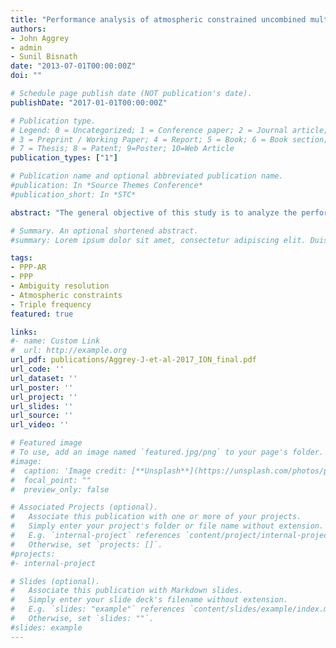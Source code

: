 ```yaml
---
title: "Performance analysis of atmospheric constrained uncombined multi-GNSS PPP"
authors:
- John Aggrey
- admin
- Sunil Bisnath
date: "2013-07-01T00:00:00Z"
doi: ""

# Schedule page publish date (NOT publication's date).
publishDate: "2017-01-01T00:00:00Z"

# Publication type.
# Legend: 0 = Uncategorized; 1 = Conference paper; 2 = Journal article;
# 3 = Preprint / Working Paper; 4 = Report; 5 = Book; 6 = Book section;
# 7 = Thesis; 8 = Patent; 9=Poster; 10=Web Article
publication_types: ["1"]

# Publication name and optional abbreviated publication name.
#publication: In *Source Themes Conference*
#publication_short: In *STC*

abstract: "The general objective of this study is to analyze the performance of Precise Point Positioning (PPP) convergence and initialization while stochastically constraining the atmosphere. One specific objective of this study is to review the performance of dual- and triple-frequency PPP solutions using uncombined measurements. The research question to be answered is whether there is any significant benefit in constraining the atmosphere, specifically the ionospheric parameter, in dual- and triple-frequency PPP processing? For thorough performance analysis in the uncombined PPP case, data from 70 globally distributed multi-GNSS stations were processed for the month of February, 2016. The uncombined triple-frequency PPP results with GIM ionospheric constraints showed reduced convergence time compared to unconstrained solutions. At the 68th percentile, a 60% and 78% reduction in convergence was observed for dual- and triple-frequency PPP with ionospheric constraints, respectively. However, more than 50% improvement was observed for constrained triple-frequency uncombined GNSS PPP solution convergence and initialization in the first 5 minutes as compared to dual-frequency PPP solutions. It was concluded that by applying atmospheric constraints in an uncombined multi-GNSS approach, significant improvements were observed for both dual- and triple-frequency PPP implementations."

# Summary. An optional shortened abstract.
#summary: Lorem ipsum dolor sit amet, consectetur adipiscing elit. Duis posuere tellus ac convallis placerat. Proin tincidunt magna sed ex sollicitudin condimentum.

tags:
- PPP-AR
- PPP
- Ambiguity resolution
- Atmospheric constraints
- Triple frequency
featured: true

links:
#- name: Custom Link
#  url: http://example.org
url_pdf: publications/Aggrey-J-et-al-2017_ION_final.pdf
url_code: ''
url_dataset: ''
url_poster: ''
url_project: ''
url_slides: ''
url_source: ''
url_video: ''

# Featured image
# To use, add an image named `featured.jpg/png` to your page's folder. 
#image:
#  caption: 'Image credit: [**Unsplash**](https://unsplash.com/photos/pLCdAaMFLTE)'
#  focal_point: ""
#  preview_only: false

# Associated Projects (optional).
#   Associate this publication with one or more of your projects.
#   Simply enter your project's folder or file name without extension.
#   E.g. `internal-project` references `content/project/internal-project/index.md`.
#   Otherwise, set `projects: []`.
#projects:
#- internal-project

# Slides (optional).
#   Associate this publication with Markdown slides.
#   Simply enter your slide deck's filename without extension.
#   E.g. `slides: "example"` references `content/slides/example/index.md`.
#   Otherwise, set `slides: ""`.
#slides: example
---
```


